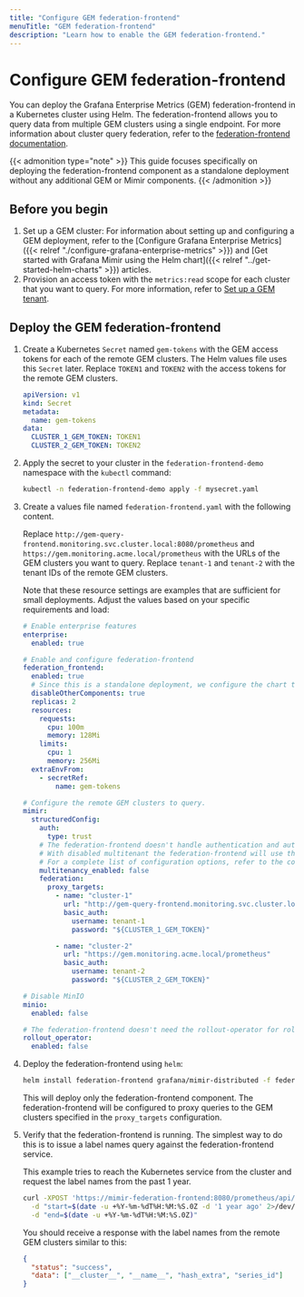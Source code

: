 ```yaml
---
title: "Configure GEM federation-frontend"
menuTitle: "GEM federation-frontend"
description: "Learn how to enable the GEM federation-frontend."
---
```


# Configure GEM federation-frontend

You can deploy the Grafana Enterprise Metrics (GEM) federation-frontend in a Kubernetes cluster using Helm. The federation-frontend allows you to query data from multiple GEM clusters using a single endpoint. For more information about cluster query federation, refer to the [federation-frontend documentation](https://grafana.com/docs/enterprise-metrics/<GEM_VERSION>/operations/cluster-query-federation).

{{< admonition type="note" >}}
This guide focuses specifically on deploying the federation-frontend component as a standalone deployment without any additional GEM or Mimir components.
{{< /admonition >}}

## Before you begin

1. Set up a GEM cluster: For information about setting up and configuring a GEM deployment, refer to the [Configure Grafana Enterprise Metrics]({{< relref "./configure-grafana-enterprise-metrics" >}}) and [Get started with Grafana Mimir using the Helm chart]({{< relref "../get-started-helm-charts" >}}) articles.
2. Provision an access token with the `metrics:read` scope for each cluster that you want to query. For more information, refer to [Set up a GEM tenant](https://grafana.com/docs/enterprise-metrics/<GEM_VERSION>/set-up-gem-tenant).

## Deploy the GEM federation-frontend

1. Create a Kubernetes `Secret` named `gem-tokens` with the GEM access tokens for each of the remote GEM clusters. The Helm values file uses this `Secret` later. Replace `TOKEN1` and `TOKEN2` with the access tokens for the remote GEM clusters.

   ```yaml
   apiVersion: v1
   kind: Secret
   metadata:
     name: gem-tokens
   data:
     CLUSTER_1_GEM_TOKEN: TOKEN1
     CLUSTER_2_GEM_TOKEN: TOKEN2
   ```

2. Apply the secret to your cluster in the `federation-frontend-demo` namespace with the `kubectl` command:

   ```bash
   kubectl -n federation-frontend-demo apply -f mysecret.yaml
   ```

3. Create a values file named `federation-frontend.yaml` with the following content.

   Replace `http://gem-query-frontend.monitoring.svc.cluster.local:8080/prometheus` and `https://gem.monitoring.acme.local/prometheus` with the URLs of the GEM clusters you want to query. Replace `tenant-1` and `tenant-2` with the tenant IDs of the remote GEM clusters.

   Note that these resource settings are examples that are sufficient for small deployments. Adjust the values based on your specific requirements and load:

   ```yaml
   # Enable enterprise features
   enterprise:
     enabled: true

   # Enable and configure federation-frontend
   federation_frontend:
     enabled: true
     # Since this is a standalone deployment, we configure the chart to not render any of the other GEM components.
     disableOtherComponents: true
     replicas: 2
     resources:
       requests:
         cpu: 100m
         memory: 128Mi
       limits:
         cpu: 1
         memory: 256Mi
     extraEnvFrom:
       - secretRef:
           name: gem-tokens

   # Configure the remote GEM clusters to query.
   mimir:
     structuredConfig:
       auth:
         type: trust
       # The federation-frontend doesn't handle authentication and authorization. Disabling multitenancy means the federation-frontend will not require the X-Scope-OrgID header.
       # With disabled multitenant the federation-frontend will use the authn/z material from the proxy_targets configuration.
       # For a complete list of configuration options, refer to the configuration reference at https://grafana.com/docs/enterprise-metrics/<GEM_VERSION>/config/reference/#federation.
       multitenancy_enabled: false
       federation:
         proxy_targets:
           - name: "cluster-1"
             url: "http://gem-query-frontend.monitoring.svc.cluster.local:8080/prometheus"
             basic_auth:
               username: tenant-1
               password: "${CLUSTER_1_GEM_TOKEN}"

           - name: "cluster-2"
             url: "https://gem.monitoring.acme.local/prometheus"
             basic_auth:
               username: tenant-2
               password: "${CLUSTER_2_GEM_TOKEN}"

   # Disable MinIO
   minio:
     enabled: false

   # The federation-frontend doesn't need the rollout-operator for rollouts, so it can be disabled.
   rollout_operator:
     enabled: false
   ```

4. Deploy the federation-frontend using `helm`:

   ```bash
   helm install federation-frontend grafana/mimir-distributed -f federation-frontend.yaml -n federation-frontend-demo
   ```

   This will deploy only the federation-frontend component. The federation-frontend will be configured to proxy queries to the GEM clusters specified in the `proxy_targets` configuration.

5. Verify that the federation-frontend is running. The simplest way to do this is to issue a label names query against the federation-frontend service.

   This example tries to reach the Kubernetes service from the cluster and request the label names from the past 1 year.

   ```bash
   curl -XPOST 'https://mimir-federation-frontend:8080/prometheus/api/v1/labels' \
     -d "start=$(date -u +%Y-%m-%dT%H:%M:%S.0Z -d '1 year ago' 2>/dev/null || date -u -v -1y +%Y-%m-%dT%H:%M:%S.0Z)" \
     -d "end=$(date -u +%Y-%m-%dT%H:%M:%S.0Z)"
   ```

   You should receive a response with the label names from the remote GEM clusters similar to this:

   ```json
   {
     "status": "success",
     "data": ["__cluster__", "__name__", "hash_extra", "series_id"]
   }
   ```
